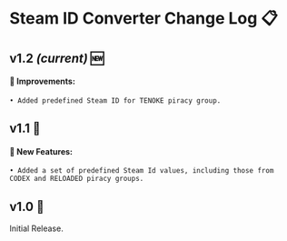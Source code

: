 # Steam ID Converter Change Log 📋

## v1.2 *(current)* 🆕
#### 🌟 Improvements:
    • Added predefined Steam ID for TENOKE piracy group.

## v1.1 🔄
#### 🚀 New Features:
    • Added a set of predefined Steam Id values, including those from CODEX and RELOADED piracy groups.

## v1.0 🔄
Initial Release.